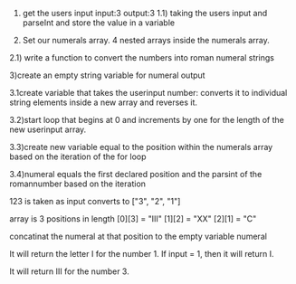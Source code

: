 1) get the users input
input:3
output:3
1.1) taking the users input and parseInt and store the value in a variable

2) Set our numerals array. 4 nested arrays inside the numerals array.

2.1) write a function to convert the numbers into roman numeral strings

3)create an empty string variable for numeral output

3.1create variable that takes the userinput number: converts it to individual string elements inside a new array and reverses it.

3.2)start loop that begins at 0 and increments by one for the length of the new userinput array.

3.3)create new variable equal to the position within the numerals array based on the iteration of the for loop

3.4)numeral equals the first declared position and the parsint of the romannumber based on the iteration

123 is taken as input
converts to ["3", "2", "1"]

array is 3 positions in length
[0][3] = "III"
[1][2] = "XX"
[2][1] = "C"

concatinat the numeral at that position to the empty variable numeral


It will return the letter I for the number 1.
If input = 1, then it will return I.

It will return III for the number 3.
